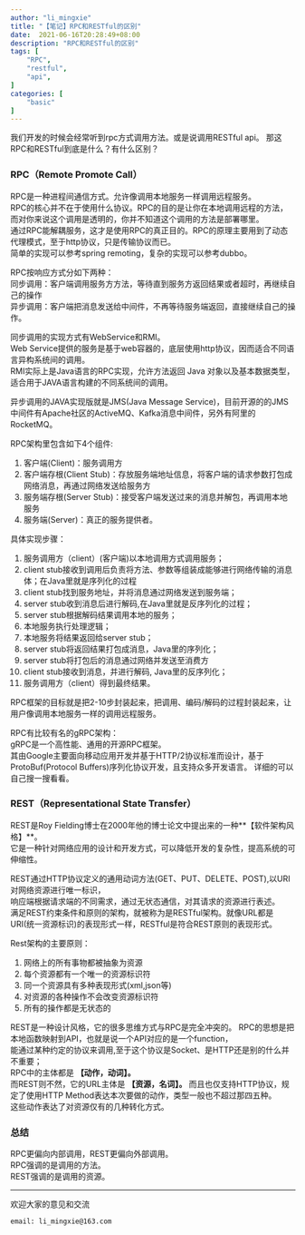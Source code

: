 ```yaml
---
author: "li_mingxie"
title: "【笔记】RPC和RESTful的区别"
date:  2021-06-16T20:28:49+08:00
description: "RPC和RESTful的区别"
tags: [
    "RPC",
    "restful",
    "api",
]
categories: [
    "basic"
]
---
```


我们开发的时候会经常听到rpc方式调用方法。或是说调用RESTful api。
那这RPC和RESTful到底是什么？有什么区别？

### RPC（Remote Promote Call）
RPC是一种进程间通信方式。允许像调用本地服务一样调用远程服务。  
RPC的核心并不在于使用什么协议。RPC的目的是让你在本地调用远程的方法，而对你来说这个调用是透明的，你并不知道这个调用的方法是部署哪里。  
通过RPC能解耦服务，这才是使用RPC的真正目的。RPC的原理主要用到了动态代理模式，至于http协议，只是传输协议而已。  
简单的实现可以参考spring remoting，复杂的实现可以参考dubbo。  

RPC按响应方式分如下两种：  
同步调用：客户端调用服务方方法，等待直到服务方返回结果或者超时，再继续自己的操作  
异步调用：客户端把消息发送给中间件，不再等待服务端返回，直接继续自己的操作。  

同步调用的实现方式有WebService和RMI。  
Web Service提供的服务是基于web容器的，底层使用http协议，因而适合不同语言异构系统间的调用。  
RMI实际上是Java语言的RPC实现，允许方法返回 Java 对象以及基本数据类型，适合用于JAVA语言构建的不同系统间的调用。  

异步调用的JAVA实现版就是JMS(Java Message Service)，目前开源的的JMS中间件有Apache社区的ActiveMQ、Kafka消息中间件，另外有阿里的RocketMQ。  

RPC架构里包含如下4个组件:

1. 客户端(Client)：服务调用方
2. 客户端存根(Client Stub)：存放服务端地址信息，将客户端的请求参数打包成网络消息，再通过网络发送给服务方  
3. 服务端存根(Server Stub)：接受客户端发送过来的消息并解包，再调用本地服务  
4. 服务端(Server)：真正的服务提供者。  

具体实现步骤：

1. 服务调用方（client）(客户端)以本地调用方式调用服务；
2. client stub接收到调用后负责将方法、参数等组装成能够进行网络传输的消息体；在Java里就是序列化的过程
3. client stub找到服务地址，并将消息通过网络发送到服务端；
4. server stub收到消息后进行解码,在Java里就是反序列化的过程；
5. server stub根据解码结果调用本地的服务；
6. 本地服务执行处理逻辑；
7. 本地服务将结果返回给server stub；
8. server stub将返回结果打包成消息，Java里的序列化；
9. server stub将打包后的消息通过网络并发送至消费方
10. client stub接收到消息，并进行解码, Java里的反序列化；
11. 服务调用方（client）得到最终结果。

RPC框架的目标就是把2-10步封装起来，把调用、编码/解码的过程封装起来，让用户像调用本地服务一样的调用远程服务。

RPC有比较有名的gRPC架构：  
gRPC是一个高性能、通用的开源RPC框架。  
其由Google主要面向移动应用开发并基于HTTP/2协议标准而设计，基于ProtoBuf(Protocol Buffers)序列化协议开发，且支持众多开发语言。
详细的可以自己搜一搜看看。

### REST（Representational State Transfer）
REST是Roy Fielding博士在2000年他的博士论文中提出来的一种**【软件架构风格】**。  
它是一种针对网络应用的设计和开发方式，可以降低开发的复杂性，提高系统的可伸缩性。  

REST通过HTTP协议定义的通用动词方法(GET、PUT、DELETE、POST),以URI对网络资源进行唯一标识，  
响应端根据请求端的不同需求，通过无状态通信，对其请求的资源进行表述。  
满足REST约束条件和原则的架构，就被称为是RESTful架构。就像URL都是URI(统一资源标识)的表现形式一样，RESTful是符合REST原则的表现形式。  

Rest架构的主要原则：
1. 网络上的所有事物都被抽象为资源
2. 每个资源都有一个唯一的资源标识符
3. 同一个资源具有多种表现形式(xml,json等)
4. 对资源的各种操作不会改变资源标识符
5. 所有的操作都是无状态的

REST是一种设计风格，它的很多思维方式与RPC是完全冲突的。 RPC的思想是把本地函数映射到API，也就是说一个API对应的是一个function，  
能通过某种约定的协议来调用,至于这个协议是Socket、是HTTP还是别的什么并不重要；  
RPC中的主体都是 **【动作，动词】。**  
而REST则不然，它的URL主体是 **【资源，名词】。** 而且也仅支持HTTP协议，规定了使用HTTP Method表达本次要做的动作，类型一般也不超过那四五种。  
这些动作表达了对资源仅有的几种转化方式。  

### 总结  
RPC更偏向内部调用，REST更偏向外部调用。  
RPC强调的是调用的方法。  
REST强调的是调用的资源。  

----------------------------------------------
欢迎大家的意见和交流

`email: li_mingxie@163.com`